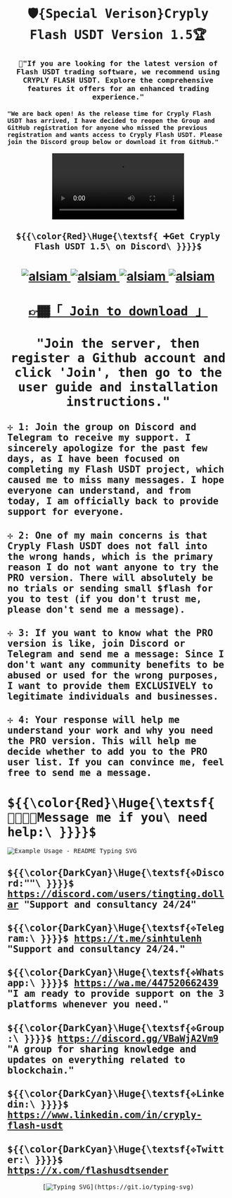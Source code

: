 <h1 align="center"><samp>
  
  🛡️{Special Verison}Cryply Flash USDT Version 1.5🏆
  
   <samp>
</h1>
  <!-- Intro  -->
<h3 align="center">
        <samp>🎯"If you are looking for the latest version of Flash USDT trading software, we recommend using CRYPLY FLASH USDT. Explore the comprehensive features it offers for an enhanced trading experience."
        <samp></h3>
         <h4 align="left">
        <samp> "We are back open! As the release time for Cryply Flash USDT has arrived, I have decided to reopen the Group and GitHub registration for anyone who missed the previous registration and wants access to Cryply Flash USDT. Please join the Discord group below or download it from GitHub."
        <samp></h4> 
   <div align="center">
       
<video src="https://github.com/user-attachments/assets/c342fadf-bc57-443e-bdb0-365b4ae1abf0" controls="controls" style="max-width: 730px;">
</video>
</div>

<h3 align="center">
  <samp>
    
### ${{\color{Red}\Huge{\textsf{ ➕Get Cryply Flash USDT 1.5\ on Discord\ \}}}}\$

<samp></h3>

<h1 align="center">
      <a href="https://t.me/sinhtulenh" target="blank">
  <img src="https://img.shields.io/badge/Telegram-593D88?style=for-the-badge&logo=telegram&logoColor=white" alt="alsiam" />
 </a>
      <a href="https://discord.gg/tk6uZVaDyA" target="blank">
  <img src="https://img.shields.io/badge/Discord-593D88?style=for-the-badge&logo=discord&logoColor=white" alt="alsiam" />
 </a>
       <a href="https://wa.me/447520662439" target="blank">
  <img src="https://img.shields.io/badge/Whatsapp-593D88?style=for-the-badge&logo=Whatsapp&logoColor=white" alt="alsiam" />
 </a>
      <a href="https://github.com/cryplypro" target="blank">
  <img src="https://img.shields.io/badge/Github-593D88?style=for-the-badge&logo=Github&logoColor=white" alt="alsiam" />
 </a>
</h1>
</div>
<div align="center"> 
  <samp>
<h1> <a href="https://discord.gg/VBaWjA2Vm9">👉🏾「 Join to download 」 </a></div></p>
   </a><samp>
     <samp>
    <div align="center">
    
  # "Join the server, then register a Github account and click 'Join', then go to the user guide and installation instructions." 
  
  <samp></div>
<samp>
    <div align="left">

## ✢ 1: Join the group on Discord and Telegram to receive my support. I sincerely apologize for the past few days, as I have been focused on completing my Flash USDT project, which caused me to miss many messages. I hope everyone can understand, and from today, I am officially back to provide support for everyone.
## ✢ 2: One of my main concerns is that Cryply Flash USDT does not fall into the wrong hands, which is the primary reason I do not want anyone to try the PRO version. There will absolutely be no trials or sending small $flash for you to test (if you don't trust me, please don't send me a message).
## ✢ 3: If you want to know what the PRO version is like, join Discord or Telegram and send me a message: Since I don't want any community benefits to be abused or used for the wrong purposes, I want to provide them EXCLUSIVELY to legitimate individuals and businesses.
## ✢ 4: Your response will help me understand your work and why you need the PRO version. This will help me decide whether to add you to the PRO user list. If you can convince me, feel free to send me a message.

  <samp></div>
    <samp>
    
# ${{\color{Red}\Huge{\textsf{🫱🏻‍🫲🏽Message me if you\ need help:\ \}}}}\$

<p align="left">
  <img src="https://readme-typing-svg.demolab.com/?lines=I+am+Rin™;&font=Fira%20Code&left=true&width=150&height=29&duration=4000&pause=1000" alt="Example Usage - README Typing SVG">
</p>

## ${{\color{DarkCyan}\Huge{\textsf{✥Discord:\""\ \}}}}\$  https://discord.com/users/tingting.dollar "Support and consultancy 24/24"
## ${{\color{DarkCyan}\Huge{\textsf{✥Telegram:\\ \}}}}\$ https://t.me/sinhtulenh "Support and consultancy 24/24."
## ${{\color{DarkCyan}\Huge{\textsf{✥Whatsapp:\\ \}}}}\$ https://wa.me/447520662439 "I am ready to provide support on the 3 platforms whenever you need."
## ${{\color{DarkCyan}\Huge{\textsf{✥Group:\\ \}}}}\$ https://discord.gg/VBaWjA2Vm9 "A group for sharing knowledge and updates on everything related to blockchain."
## ${{\color{DarkCyan}\Huge{\textsf{✥Linkedin:\\ \}}}}\$ https://www.linkedin.com/in/cryply-flash-usdt
## ${{\color{DarkCyan}\Huge{\textsf{✥Twitter:\\ \}}}}\$ https://x.com/flashusdtsender

<samp>
<div align="center">

[![Typing SVG](https://readme-typing-svg.demolab.com?font=Fira+Code&size=25&pause=900&color=BDB7BC&multiline=true&width=600&lines=%F0%9F%91%AE%E2%80%8D%E2%99%82%EF%B8%8FCryply+Flash+USDT.+Copyright+By+Rin™.)](https://git.io/typing-svg) 

</div>
